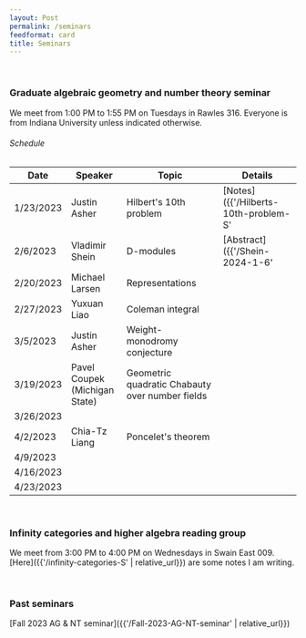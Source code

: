 ```yaml
---
layout: Post
permalink: /seminars
feedformat: card
title: Seminars
---
```




<br>

### Graduate algebraic geometry and number theory seminar

We meet from 1:00 PM to 1:55 PM on Tuesdays in Rawles 316. Everyone is from Indiana University unless indicated otherwise.


###### Schedule

| Date | Speaker | Topic | Details |
| -------- | ---------- | -------- | ---------- |
| 1/23/2023 | Justin Asher | Hilbert's 10th problem | [Notes]({{'/Hilberts-10th-problem-S' | relative_url}}) |
| 2/6/2023 | Vladimir Shein | D-modules | [Abstract]({{'/Shein-2024-1-6' | relative_url}}) |
| 2/20/2023 | Michael Larsen | Representations | |
| 2/27/2023 | Yuxuan Liao | Coleman integral | |
| 3/5/2023 | Justin Asher | Weight-monodromy conjecture | |
| 3/19/2023 | Pavel Coupek <br> (Michigan State) | Geometric quadratic Chabauty over number fields | |
| 3/26/2023 | | | |
| 4/2/2023 | Chia-Tz Liang | Poncelet's theorem | |
| 4/9/2023 | | | |
| 4/16/2023 | | | |
| 4/23/2023 | | | |




<br>

### Infinity categories and higher algebra reading group

We meet from 3:00 PM to 4:00 PM on Wednesdays in Swain East 009. [Here]({{'/infinity-categories-S' | relative_url}}) are some notes I am writing.




<br> 

### Past seminars

[Fall 2023 AG & NT seminar]({{'/Fall-2023-AG-NT-seminar' | relative_url}})

